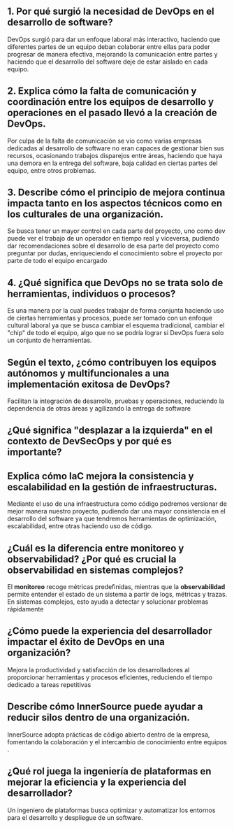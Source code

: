 ## 1. Por qué surgió la necesidad de DevOps en el desarrollo de software?

DevOps surgió para dar un enfoque laboral más interactivo, haciendo que diferentes partes de un equipo deban colaborar entre ellas para poder progresar de manera efectiva, mejorando la comunicación entre partes y haciendo que el desarrollo del software deje de estar aislado en cada equipo.


## 2. Explica cómo la falta de comunicación y coordinación entre los equipos de desarrollo y operaciones en el pasado llevó a la creación de DevOps.

Por culpa de la falta de comunicación se vio como varias empresas dedicadas al desarrollo de software no eran capaces de gestionar bien sus recursos, ocasionando trabajos disparejos entre áreas, haciendo que haya una demora en la entrega del software, baja calidad en ciertas partes del equipo, entre otros problemas.


## 3. Describe cómo el principio de mejora continua impacta tanto en los aspectos técnicos como en los culturales de una organización.

Se busca tener un mayor control en cada parte del proyecto, uno como dev puede ver el trabajo de un operador en tiempo real y viceversa, pudiendo dar recomendaciones sobre el desarrollo de esa parte del proyecto como preguntar por dudas, enriqueciendo el conocimiento sobre el proyecto por parte de todo el equipo encargado


## 4. ¿Qué significa que DevOps no se trata solo de herramientas, individuos o procesos?

Es una manera por la cual puedes trabajar de forma conjunta haciendo uso de ciertas herramientas y procesos, puede ser tomado con un enfoque cultural laboral ya que se busca cambiar el esquema tradicional, cambiar el "chip" de todo el equipo, algo que no se podría lograr si DevOps fuera solo un conjunto de herramientas.


## Según el texto, ¿cómo contribuyen los equipos autónomos y multifuncionales a una implementación exitosa de DevOps?

Facilitan la integración de desarrollo, pruebas y operaciones, reduciendo la dependencia de otras áreas y agilizando la entrega de software​


## ¿Qué significa "desplazar a la izquierda" en el contexto de DevSecOps y por qué es importante?


## Explica cómo IaC mejora la consistencia y escalabilidad en la gestión de infraestructuras.

Mediante el uso de una infraestructura como código podremos versionar de mejor manera nuestro proyecto, pudiendo dar una mayor consistencia en el desarrollo del software ya que tendremos herramientas de optimización, escalabilidad, entre otras haciendo uso de código.


## ¿Cuál es la diferencia entre monitoreo y observabilidad? ¿Por qué es crucial la observabilidad en sistemas complejos?

El **monitoreo** recoge métricas predefinidas, mientras que la **observabilidad** permite entender el estado de un sistema a partir de logs, métricas y trazas. En sistemas complejos, esto ayuda a detectar y solucionar problemas rápidamente​

## ¿Cómo puede la experiencia del desarrollador impactar el éxito de DevOps en una organización?

Mejora la productividad y satisfacción de los desarrolladores al proporcionar herramientas y procesos eficientes, reduciendo el tiempo dedicado a tareas repetitivas​

## Describe cómo InnerSource puede ayudar a reducir silos dentro de una organización.

InnerSource adopta prácticas de código abierto dentro de la empresa, fomentando la colaboración y el intercambio de conocimiento entre equipos​.

## ¿Qué rol juega la ingeniería de plataformas en mejorar la eficiencia y la experiencia del desarrollador?

Un ingeniero de plataformas busca optimizar y automatizar los entornos para el desarrollo y despliegue de un software.
